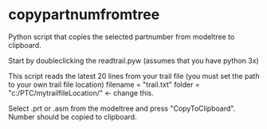 # copypartnumfromtree
Python script that copies the selected partnumber from modeltree to clipboard. 

Start by doubleclicking the readtrail.pyw (assumes that you have python 3x)

This script reads the latest 20 lines from your trail file (you must set the path to your own trail file location)
filename = "trail.txt"
folder = "c:/PTC/mytrailfileLocation/" <- change this.

Select .prt or .asm from the modeltree and press "CopyToClipboard". Number should be copied to clipboard.

